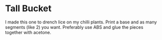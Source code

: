 # Tall Bucket

I made this one to drench lice on my chilli plants. Print a base and as many segments (like 2) you want. Preferably use ABS and glue the pieces together with acetone.
